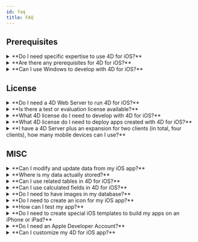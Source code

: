 ```yaml
---
id: faq
title: FAQ
---
```


## Prerequisites 

<details>
<summary>
    **Do I need specific expertise to use 4D for iOS?**
</summary>

With 4D for iOS, you can easily create mobile projects directly from 4D, without needing any prior expertise building native iOS apps!

The mobile project editor has been designed so that you can use 4D for iOS without any specific knowledge in mobile app developement. 

</details>

<details>
<summary>
**Are there any prerequisites for 4D for iOS?**
</summary>

### Version comparison table

| Xcode | Swift | iOS | 4D | macOS |
|---|---|---|---|---|
| 11.3.1 | 5.1.3 | iOS 13.3| 18R2 | 10.14.4 |
| 11.2 | 5.1 | iOS 13.2| 18 | 10.14.4 |
| 10.2.1 | 5.0 | iOS 12.2 | 17R6 | 10.14.4 |
| 10.2 | 4.2.1 | iOS 12.2 | 17R5 | 10.14.3 |
| 10.1 | 4.2.1 | iOS 12 | 17R4 | 10.13.6 |
| 10.0 | 4.2 | iOS 12 | 17R3 | 10.13.6 |
| 9.4| 4.1.2| iOS 11.4 | 17R2 | 10.13.2 |
| 9.3.1| 4.1| iOS 11.3 | 17R2 | 10.13.2 |

In case you need an older Xcode version you can download it here: https://developer.apple.com/download/more/

=> Only registered developers can download preview releases through the Apple Developer website.

See the prerequisites list [here](prerequisites.html).

</details>


<details>
<summary>
**Can I use Windows to develop with 4D for iOS?**
</summary>

No. You must develop on macOS, as we need XCode to compile the final application and to run the Simulator.

</details>


## License 

<details>
<summary>
**Do I need a 4D Web Server to run 4D for iOS?**
</summary>

No –  4D for iOS is included in 4D Server v17 R2 and up.

</details>



<details>
<summary>
**Is there a test or evaluation license available?**
</summary>

If you already have a 4D Developer Pro or 4D Server license for 4D v17 R2 or newer, 4D for iOS is included.

If you're not a 4D Partner or don't participate in the 4D Maintenance program, you have to wait for 4D v18.

</details>


<details>
<summary>
**What 4D license do I need to develop with 4D for iOS?**
</summary>

You need a 4D Developer Pro v17 R2 or newer (macOS) license to develop 4D for iOS apps.

</details>


<details>
<summary>
**What 4D license do I need to deploy apps created with 4D for iOS?**
</summary>

You need a 4D Server (macOS or Windows) v17 R2 or newer license to deploy 4D for iOS apps.

There's no additional license needed. Your 4D for iOS apps will share the same licenses as those for 4D Remote (client).

Clients can connect on Macs, Windows PCs, or iPhones, as long as the total amount of concurrent users are covered by the 4D Server license.

</details>


<details>
<summary>
**I have a 4D Server plus an expansion for two clients (in total, four clients), how many mobile devices can I use?**
</summary>

You can use up to four mobile devices.

</details>


## MISC

<details>
<summary>
**Can I modify and update data from my iOS app?**
</summary>

Yes, of course.

</details>

<details>
<summary>
**Where is my data actually stored?**
</summary>

Your data is stored locally on your iOS device. This allows you to access your data in offline mode.

</details>


<details>
<summary>
**Can I use related tables in 4D for iOS?**
</summary>

We know that you use a lot related tables for your business applications and we're working on accessing related tables for a future 4D for iOS release. 

</details>


<details>
<summary>
**Can I use calculated fields in 4D for iOS?**
</summary>

You can create pre-calculated fields in 4D and publish them from the [Structure section](structure.html) of the 4D for iOS project editor.

</details>


<details>
<summary>
**Do I need to have images in my database?**
</summary>

Images are not mandatory, but we highly recommend that you use images to offer the best user experience.

4D for iOS offers a variety of [list form](list-form-templates.html) and [detail form](detail-form-templates.html) templates. With or without images, with charts...

</details>

<details>
<summary>
**Do I need to create an icon for my iOS app?**
</summary>

It's highly recommended to have an icon for your 4D for iOS app. If you don't have one, the default icon (the 4D logo) will be displayed. 

If you already have an icon for your 4D Desktop application, you can drag and drop it directly into the icon area on the [General](general.html) section of the project editor.

</details>


<details>
<summary>
**How can I test my app?**
</summary>

4D for iOS allows you to test your apps in the [Simulator](simulator.html). To test your app on your iOS device you need to have a **paying Apple developer account** (install-device.html) (iPhone and iPad).

**Note:** to intall your app with a **free developer account**, you can open your generated iOS project and install your app using Xcode.

</details>


<details>
<summary>
**Do I need to create special iOS templates to build my apps on an iPhone or iPad?**
</summary>

All of templates available in 4D for iOS are optimized for the iPhone. They also work well on iPads.

</details>



<details>
<summary>
	 **Do I need an Apple Developer Account?**
</summary>

To test your app, you'll need to create at least a [free Apple Developer account](free-developer-account.html).

To deploy a 4D for iOS app, you'll need to enroll in the [Apple Developer Enterprise Program](register-apple-developer-enterprise-program.html) (for an in-house deployment) or in the [Apple Developer Program](register-apple-developer-program-organization.html) (for an App Store deployment).

</details>

<details>
<summary>
**Can I customize my 4D for iOS app?**
</summary>

4D for iOS generates a real Xcode project that you can [open and modify](open-xcode.html) according to your needs. 

</details>




